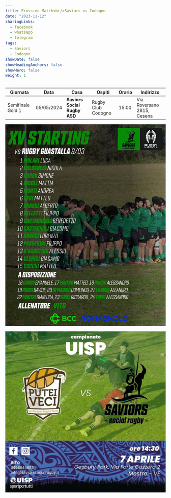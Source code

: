 ```yaml
---
title: Prossimo Match<br/>Saviors vs Codogno
date: "2023-11-12"
sharingLinks:
  - facebook
  - whatsapp
  - telegram
tags:
  - Saviors
  - Codogno
showDate: false
showHeadingAnchors: false
showHero: false
weight: 1
---
```


| Giornata          | Data       | Casa                         | Ospiti             | Orario | Indirizzo                  |
| ----------------- | ---------- | ---------------------------- | ------------------ | ------ | -------------------------- |
| Semifinale Gold 1 | 05/05/2024 | **Saviors Social Rugby ASD** | Rugby Club Codogno | 15:00  | Via Roversano 2815, Cesena |

![](./team.jpg)

![](./featured.jpg)

